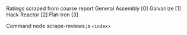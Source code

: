 Ratings scraped from course report
General Assembly [0]
Galvanize [1]
Hack Reactor [2]
Flat-Iron [3]

Command
	node scrape-reviews.js `<index>`